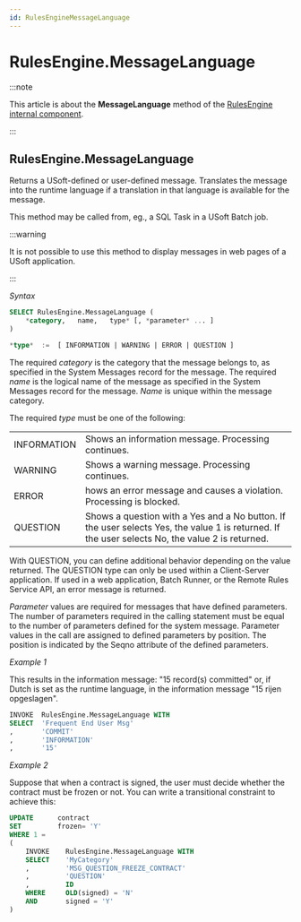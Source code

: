 ```yaml
---
id: RulesEngineMessageLanguage
---
```


# RulesEngine.MessageLanguage




:::note

This article is about the **MessageLanguage** method of the [RulesEngine internal component](/Extensions/RulesEngine_internal_component).

:::

## **RulesEngine.MessageLanguage**

Returns a USoft-defined or user-defined message. Translates the message into the runtime language if a translation in that language is available for the message.

This method may be called from, eg., a SQL Task in a USoft Batch job.


:::warning

It is not possible to use this method to display messages in web pages of a USoft application.

:::

*Syntax*

```sql
SELECT RulesEngine.MessageLanguage (
    *category,   name,   type* [, *parameter* ... ]
)

*type*  :=  [ INFORMATION | WARNING | ERROR | QUESTION ]
```

The required *category* is the category that the message belongs to, as specified in the System Messages record for the message. The required *name* is the logical name of the message as specified in the System Messages record for the message. *Name* is unique within the message category.

The required *type* must be one of the following:

|        |        |
|--------|--------|
|INFORMATION|Shows an information message. Processing continues.|
|WARNING |Shows a warning message. Processing continues.|
|ERROR   |hows an error message and causes a violation. Processing is blocked.|
|QUESTION|Shows a question with a Yes and a No button. If the user selects Yes, the value 1 is returned. If the user selects No, the value 2 is returned.|



With QUESTION, you can define additional behavior depending on the value returned. The QUESTION type can only be used within a Client-Server application. If used in a web application, Batch Runner, or the Remote Rules Service API, an error message is returned.

*Parameter* values are required for messages that have defined parameters. The number of parameters required in the calling statement must be equal to the number of parameters defined for the system message. Parameter values in the call are assigned to defined parameters by position. The position is indicated by the Seqno attribute of the defined parameters.

*Example 1*

This results in the information message: "15 record(s) committed" or, if Dutch is set as the runtime language, in the information message "15 rijen opgeslagen".

```sql
INVOKE  RulesEngine.MessageLanguage WITH
SELECT  'Frequent End User Msg'
,       'COMMIT'
,       'INFORMATION'
,       '15'
```

*Example 2*

Suppose that when a contract is signed, the user must decide whether the contract must be frozen or not. You can write a transitional constraint to achieve this:

```sql
UPDATE      contract
SET         frozen= 'Y'
WHERE 1 =
(
    INVOKE    RulesEngine.MessageLanguage WITH
    SELECT    'MyCategory'
    ,         'MSG_QUESTION_FREEZE_CONTRACT'
    ,         'QUESTION'
    ,         ID
    WHERE     OLD(signed) = 'N'
    AND       signed = 'Y'
)
```

 